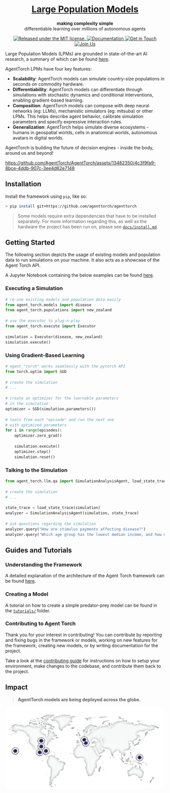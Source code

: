 <h1 align="center">
  <a href="https://lpm.media.mit.edu/" target="_blank">
    Large Population Models
  </a>
</h1>

<p align="center">
  <strong>making complexity simple</strong><br>
  differentiable learning over millions of autonomous agents
</p>

<p align="center">
  <a href="https://github.com/AgentTorch/AgentTorch/blob/master/license.md" target="_blank">
    <img src="https://img.shields.io/badge/license-MIT-blue.svg" alt="Released under the MIT license." />
  </a>

  <a href="https://agenttorch.github.io/AgentTorch/" target="_blank">
    <img src="https://img.shields.io/badge/Quick%20Introduction-green" alt="Documentation" />
  </a>
  <a href="https://twitter.com/intent/follow?screen_name=ayushchopra96" target="_blank">
    <img src="https://img.shields.io/twitter/follow/ayushchopra96?style=social&label=Get%20in%20Touch" alt="Get in Touch" />
  </a>
  <a href="https://join.slack.com/t/largepopulationmodels/shared_invite/zt-2jalzf9ki-n9nXG5FryVSMaPmEL7Wm2w" target="_blank">
     <img src="https://img.shields.io/badge/Slack-4A154B?logo=slack&logoColor=white" alt="Join Us"/>
  </a>
</p>

Large Population Models (LPMs) are grounded in state-of-the-art AI research, a
summary of which can be found
[here](https://web.media.mit.edu/~ayushc/motivation.pdf).

AgentTorch LPMs have four key features:

- **Scalability**: AgentTorch models can simulate country-size populations in
  seconds on commodity hardware.
- **Differentiability**: AgentTorch models can differentiate through simulations
  with stochastic dynamics and conditional interventions, enabling
  gradient-based learning.
- **Composition**: AgentTorch models can compose with deep neural networks (eg:
  LLMs), mechanistic simulators (eg: mitsuba) or other LPMs. This helps describe
  agent behavior, calibrate simulation parameters and specify expressive
  interaction rules.
- **Generalization**: AgentTorch helps simulate diverse ecosystems - humans in
  geospatial worlds, cells in anatomical worlds, autonomous avatars in digital
  worlds.

AgentTorch is building the future of decision engines - inside the body, around
us and beyond!

https://github.com/AgentTorch/AgentTorch/assets/13482350/4c3f9fa9-8bce-4ddb-907c-3ee4d62e7148

## Installation

Install the framework using `pip`, like so:

```sh
> pip install git+https://github.com/agenttorch/agenttorch
```

> Some models require extra dependencies that have to be installed separately.
> For more information regarding this, as well as the hardware the project has
> been run on, please see [`docs/install.md`](docs/install.md).

## Getting Started

The following section depicts the usage of existing models and population data
to run simulations on your machine. It also acts as a showcase of the Agent
Torch API.

A Jupyter Notebook containing the below examples can be found
[here](docs/tutorials/using-models/walkthrough.ipynb).

### Executing a Simulation

```py
# re-use existing models and population data easily
from agent_torch.models import disease
from agent_torch.populations import new_zealand

# use the executor to plug-n-play
from agent_torch.execute import Executor

simulation = Executor(disease, new_zealand)
simulation.execute()
```

### Using Gradient-Based Learning

```py
# agent_"torch" works seamlessly with the pytorch API
from torch.optim import SGD

# create the simulation
# ...

# create an optimizer for the learnable parameters
# in the simulation
optimizer = SGD(simulation.parameters())

# learn from each "episode" and run the next one
# with optimized parameters
for i in range(episodes):
	optimizer.zero_grad()

	simulation.execute()
	optimizer.step()
	simulation.reset()
```

### Talking to the Simulation

```py
from agent_torch.llm.qa import SimulationAnalysisAgent, load_state_trace

# create the simulation
# ...

state_trace = load_state_trace(simulation)
analyzer = SimulationAnalysisAgent(simulation, state_trace)

# ask questions regarding the simulation
analyzer.query("How are stimulus payments affecting disease?")
analyzer.query("Which age group has the lowest median income, and how much is it?")
```

## Guides and Tutorials

### Understanding the Framework

A detailed explanation of the architecture of the Agent Torch framework can be
found [here](docs/architecture.md).

### Creating a Model

A tutorial on how to create a simple predator-prey model can be found in the
[`tutorials/`](docs/tutorials/) folder.

### Contributing to Agent Torch

Thank you for your interest in contributing! You can contribute by reporting and
fixing bugs in the framework or models, working on new features for the
framework, creating new models, or by writing documentation for the project.

Take a look at the [contributing guide](docs/contributing.md) for instructions
on how to setup your environment, make changes to the codebase, and contribute
them back to the project.

## Impact

> **AgentTorch models are being deployed across the globe.**

![Impact](docs/media/impact.png)
